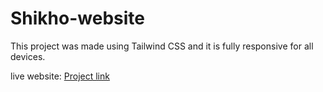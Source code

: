 # Shikho-website
This project was made using Tailwind CSS and it is fully responsive for all devices.

live website: [Project link](https://transcendent-malasada-29a4c8.netlify.app/)
